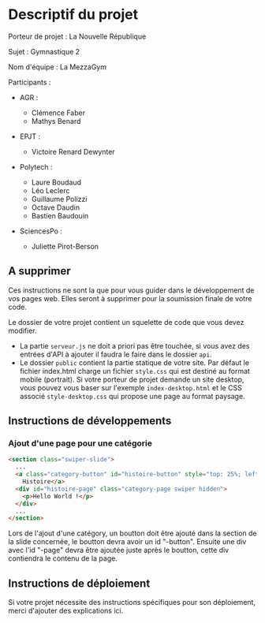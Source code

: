 # Descriptif du projet

Porteur de projet : La Nouvelle République

Sujet : Gymnastique 2

Nom d'équipe : La MezzaGym

Participants : 

- AGR :
  - Clémence Faber
  - Mathys Benard

- EPJT :
  - Victoire Renard Dewynter

- Polytech :  
  - Laure Boudaud
  - Léo Leclerc
  - Guillaume Polizzi
  - Octave Daudin
  - Bastien Baudouin

- SciencesPo : 
  - Juliette Pirot-Berson


## A supprimer

Ces instructions ne sont la que pour vous guider dans le développement de vos pages web. Elles seront à supprimer pour la soumission finale de votre code.

Le dossier de votre projet contient un squelette de code que vous devez modifier. 

- La partie `serveur.js`  ne doit a priori pas être touchée, si vous avez des entrées d'API à ajouter il faudra le faire dans le dossier `api`.
- Le dossier `public`  contient la partie statique de votre site. Par défaut le fichier index.html charge un fichier `style.css` qui est destiné au format mobile (portrait). Si votre porteur de projet demande un site desktop, vous pouvez vous baser sur l'exemple `index-desktop.html` et le CSS associé `style-desktop.css` qui propose une page au format paysage.

## Instructions de développements

### Ajout d'une page pour une catégorie
```html
<section class="swiper-slide">
  ...
  <a class="category-button" id="histoire-button" style="top: 25%; left: 25%;">
    Histoire</a>
  <div id="histoire-page" class="category-page swiper hidden">
    <p>Hello World !</p>
  </div>
  ...
</section>
```

Lors de l'ajout d'une catégory, un boutton doit être ajouté dans la section de la slide concernée, le boutton devra avoir un id "<nomdepage>-button".
Ensuite une div avec l'id "<nomdepage>-page" devra être ajoutée juste après le boutton, cette div contiendra le contenu de la page.

## Instructions de déploiement

Si votre projet nécessite des instructions spécifiques pour son déploiement, merci d'ajouter des explications ici.
